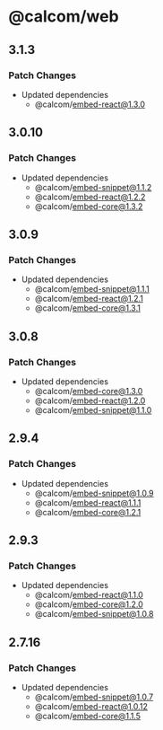 # @calcom/web

## 3.1.3

### Patch Changes

- Updated dependencies
  - @calcom/embed-react@1.3.0

## 3.0.10

### Patch Changes

- Updated dependencies
  - @calcom/embed-snippet@1.1.2
  - @calcom/embed-react@1.2.2
  - @calcom/embed-core@1.3.2

## 3.0.9

### Patch Changes

- Updated dependencies
  - @calcom/embed-snippet@1.1.1
  - @calcom/embed-react@1.2.1
  - @calcom/embed-core@1.3.1

## 3.0.8

### Patch Changes

- Updated dependencies
  - @calcom/embed-core@1.3.0
  - @calcom/embed-react@1.2.0
  - @calcom/embed-snippet@1.1.0

## 2.9.4

### Patch Changes

- Updated dependencies
  - @calcom/embed-snippet@1.0.9
  - @calcom/embed-react@1.1.1
  - @calcom/embed-core@1.2.1

## 2.9.3

### Patch Changes

- Updated dependencies
  - @calcom/embed-react@1.1.0
  - @calcom/embed-core@1.2.0
  - @calcom/embed-snippet@1.0.8

## 2.7.16

### Patch Changes

- Updated dependencies
  - @calcom/embed-snippet@1.0.7
  - @calcom/embed-react@1.0.12
  - @calcom/embed-core@1.1.5
